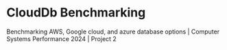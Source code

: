 # CloudDb Benchmarking
Benchmarking AWS, Google cloud, and azure database options | Computer Systems Performance 2024 | Project 2

